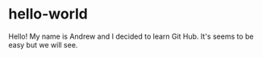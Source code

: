 # hello-world

Hello! My name is Andrew and I decided to learn Git Hub. 
It's seems to be easy but we will see.
